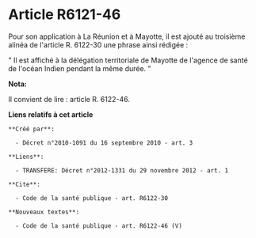 # Article R6121-46

Pour son application à La Réunion et à Mayotte, il est ajouté au troisième alinéa de l'article R. 6122-30 une phrase ainsi
rédigée : 

" Il est affiché à la délégation territoriale de Mayotte de l'agence de santé de l'océan Indien pendant la même durée. ”

**Nota:**

Il convient de lire : article R. 6122-46.

**Liens relatifs à cet article**

	**Créé par**:

	  - Décret n°2010-1091 du 16 septembre 2010 - art. 3

	**Liens**:

	  - TRANSFERE: Décret n°2012-1331 du 29 novembre 2012 - art. 1

	**Cite**:

	  - Code de la santé publique - art. R6122-30

	**Nouveaux textes**:

	  - Code de la santé publique - art. R6122-46 (V)
